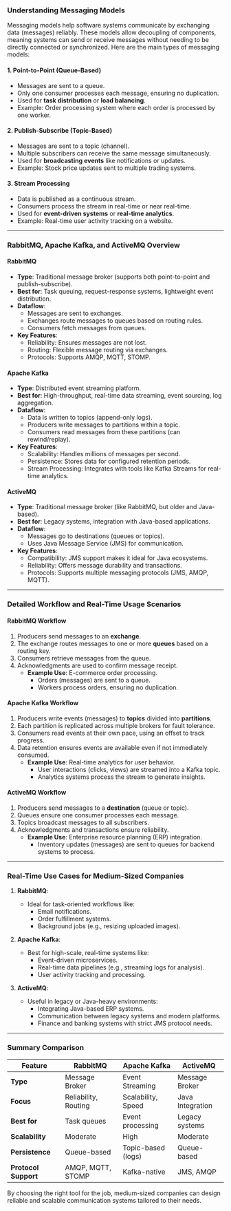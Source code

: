 ### Understanding Messaging Models

Messaging models help software systems communicate by exchanging data (messages) reliably. These models allow decoupling of components, meaning systems can send or receive messages without needing to be directly connected or synchronized. Here are the main types of messaging models:

#### 1. **Point-to-Point (Queue-Based)**
   - Messages are sent to a queue.
   - Only one consumer processes each message, ensuring no duplication.
   - Used for **task distribution** or **load balancing**.
   - Example: Order processing system where each order is processed by one worker.

#### 2. **Publish-Subscribe (Topic-Based)**
   - Messages are sent to a topic (channel).
   - Multiple subscribers can receive the same message simultaneously.
   - Used for **broadcasting events** like notifications or updates.
   - Example: Stock price updates sent to multiple trading systems.

#### 3. **Stream Processing**
   - Data is published as a continuous stream.
   - Consumers process the stream in real-time or near real-time.
   - Used for **event-driven systems** or **real-time analytics**.
   - Example: Real-time user activity tracking on a website.

---

### RabbitMQ, Apache Kafka, and ActiveMQ Overview

#### **RabbitMQ**
   - **Type**: Traditional message broker (supports both point-to-point and publish-subscribe).
   - **Best for**: Task queuing, request-response systems, lightweight event distribution.
   - **Dataflow**:
     - Messages are sent to exchanges.
     - Exchanges route messages to queues based on routing rules.
     - Consumers fetch messages from queues.
   - **Key Features**:
     - Reliability: Ensures messages are not lost.
     - Routing: Flexible message routing via exchanges.
     - Protocols: Supports AMQP, MQTT, STOMP.

#### **Apache Kafka**
   - **Type**: Distributed event streaming platform.
   - **Best for**: High-throughput, real-time data streaming, event sourcing, log aggregation.
   - **Dataflow**:
     - Data is written to topics (append-only logs).
     - Producers write messages to partitions within a topic.
     - Consumers read messages from these partitions (can rewind/replay).
   - **Key Features**:
     - Scalability: Handles millions of messages per second.
     - Persistence: Stores data for configured retention periods.
     - Stream Processing: Integrates with tools like Kafka Streams for real-time analytics.

#### **ActiveMQ**
   - **Type**: Traditional message broker (like RabbitMQ, but older and Java-based).
   - **Best for**: Legacy systems, integration with Java-based applications.
   - **Dataflow**:
     - Messages go to destinations (queues or topics).
     - Uses Java Message Service (JMS) for communication.
   - **Key Features**:
     - Compatibility: JMS support makes it ideal for Java ecosystems.
     - Reliability: Offers message durability and transactions.
     - Protocols: Supports multiple messaging protocols (JMS, AMQP, MQTT).

---

### Detailed Workflow and Real-Time Usage Scenarios

#### **RabbitMQ Workflow**
1. Producers send messages to an **exchange**.
2. The exchange routes messages to one or more **queues** based on a routing key.
3. Consumers retrieve messages from the queue.
4. Acknowledgments are used to confirm message receipt.
   - **Example Use**: E-commerce order processing.
     - Orders (messages) are sent to a queue.
     - Workers process orders, ensuring no duplication.

#### **Apache Kafka Workflow**
1. Producers write events (messages) to **topics** divided into **partitions**.
2. Each partition is replicated across multiple brokers for fault tolerance.
3. Consumers read events at their own pace, using an offset to track progress.
4. Data retention ensures events are available even if not immediately consumed.
   - **Example Use**: Real-time analytics for user behavior.
     - User interactions (clicks, views) are streamed into a Kafka topic.
     - Analytics systems process the stream to generate insights.

#### **ActiveMQ Workflow**
1. Producers send messages to a **destination** (queue or topic).
2. Queues ensure one consumer processes each message.
3. Topics broadcast messages to all subscribers.
4. Acknowledgments and transactions ensure reliability.
   - **Example Use**: Enterprise resource planning (ERP) integration.
     - Inventory updates (messages) are sent to queues for backend systems to process.

---

### Real-Time Use Cases for Medium-Sized Companies

1. **RabbitMQ**:
   - Ideal for task-oriented workflows like:
     - Email notifications.
     - Order fulfillment systems.
     - Background jobs (e.g., resizing uploaded images).

2. **Apache Kafka**:
   - Best for high-scale, real-time systems like:
     - Event-driven microservices.
     - Real-time data pipelines (e.g., streaming logs for analysis).
     - User activity tracking and processing.

3. **ActiveMQ**:
   - Useful in legacy or Java-heavy environments:
     - Integrating Java-based ERP systems.
     - Communication between legacy systems and modern platforms.
     - Finance and banking systems with strict JMS protocol needs.

---

### Summary Comparison

| Feature              | RabbitMQ            | Apache Kafka        | ActiveMQ           |
|----------------------|---------------------|---------------------|--------------------|
| **Type**             | Message Broker      | Event Streaming     | Message Broker     |
| **Focus**            | Reliability, Routing| Scalability, Speed  | Java Integration   |
| **Best for**         | Task queues         | Event processing    | Legacy systems     |
| **Scalability**      | Moderate            | High                | Moderate           |
| **Persistence**      | Queue-based         | Topic-based (logs)  | Queue-based        |
| **Protocol Support** | AMQP, MQTT, STOMP   | Kafka-native        | JMS, AMQP          |

By choosing the right tool for the job, medium-sized companies can design reliable and scalable communication systems tailored to their needs.
